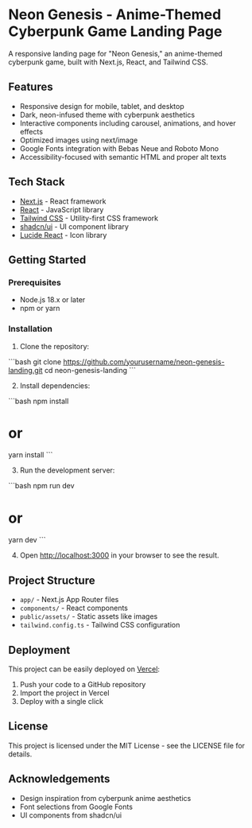 # Neon Genesis - Anime-Themed Cyberpunk Game Landing Page

A responsive landing page for "Neon Genesis," an anime-themed cyberpunk game, built with Next.js, React, and Tailwind CSS.

## Features

- Responsive design for mobile, tablet, and desktop
- Dark, neon-infused theme with cyberpunk aesthetics
- Interactive components including carousel, animations, and hover effects
- Optimized images using next/image
- Google Fonts integration with Bebas Neue and Roboto Mono
- Accessibility-focused with semantic HTML and proper alt texts

## Tech Stack

- [Next.js](https://nextjs.org/) - React framework
- [React](https://reactjs.org/) - JavaScript library
- [Tailwind CSS](https://tailwindcss.com/) - Utility-first CSS framework
- [shadcn/ui](https://ui.shadcn.com/) - UI component library
- [Lucide React](https://lucide.dev/) - Icon library

## Getting Started

### Prerequisites

- Node.js 18.x or later
- npm or yarn

### Installation

1. Clone the repository:

\`\`\`bash
git clone https://github.com/yourusername/neon-genesis-landing.git
cd neon-genesis-landing
\`\`\`

2. Install dependencies:

\`\`\`bash
npm install
# or
yarn install
\`\`\`

3. Run the development server:

\`\`\`bash
npm run dev
# or
yarn dev
\`\`\`

4. Open [http://localhost:3000](http://localhost:3000) in your browser to see the result.

## Project Structure

- `app/` - Next.js App Router files
- `components/` - React components
- `public/assets/` - Static assets like images
- `tailwind.config.ts` - Tailwind CSS configuration

## Deployment

This project can be easily deployed on [Vercel](https://vercel.com/):

1. Push your code to a GitHub repository
2. Import the project in Vercel
3. Deploy with a single click

## License

This project is licensed under the MIT License - see the LICENSE file for details.

## Acknowledgements

- Design inspiration from cyberpunk anime aesthetics
- Font selections from Google Fonts
- UI components from shadcn/ui
